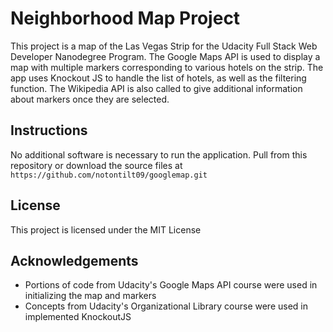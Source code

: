# Neighborhood Map Project
This project is a map of the Las Vegas Strip for the Udacity Full Stack Web Developer Nanodegree Program.  The Google Maps API is used to display a map with multiple markers corresponding to various hotels on the strip.  The app uses Knockout JS to handle the list of hotels, as well as the filtering function.  The Wikipedia API is also called to give additional information about markers once they are selected.

## Instructions
No additional software is necessary to run the application.  Pull from this repository or download the source files at 
`https://github.com/notontilt09/googlemap.git`

## License
This project is licensed under the MIT License

## Acknowledgements
- Portions of code from Udacity's Google Maps API course were used in initializing the map and markers
- Concepts from Udacity's Organizational Library course were used in implemented KnockoutJS